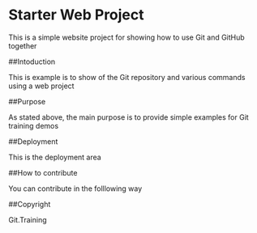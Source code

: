 # Starter Web Project

This is a simple website project for showing how to use Git and GitHub together

##Intoduction

This is example is to show of the Git repository and various commands
using a web project

##Purpose

As stated above, the main purpose is to provide simple examples for Git training demos

##Deployment

This is the deployment area

##How to contribute

You can contribute in the folllowing way

##Copyright

Git.Training

